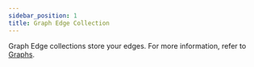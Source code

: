 ```yaml
---
sidebar_position: 1
title: Graph Edge Collection
---
```


Graph Edge collections store your edges. For more information, refer to [Graphs](../../graphs/index).

<DocCardList />
